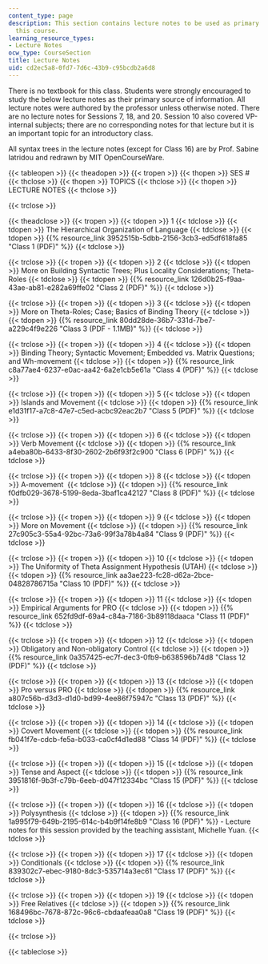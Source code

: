 ```yaml
---
content_type: page
description: This section contains lecture notes to be used as primary readings for
  this course.
learning_resource_types:
- Lecture Notes
ocw_type: CourseSection
title: Lecture Notes
uid: cd2ec5a8-0fd7-7d6c-43b9-c95bcdb2a6d8
---
```


There is no textbook for this class. Students were strongly encouraged to study the below lecture notes as their primary source of information. All lecture notes were authored by the professor unless otherwise noted. There are no lecture notes for Sessions 7, 18, and 20. Session 10 also covered VP-internal subjects; there are no corresponding notes for that lecture but it is an important topic for an introductory class.

All syntax trees in the lecture notes (except for Class 16) are by Prof. Sabine Iatridou and redrawn by MIT OpenCourseWare.

{{< tableopen >}}
{{< theadopen >}}
{{< tropen >}}
{{< thopen >}}
SES #
{{< thclose >}}
{{< thopen >}}
TOPICS
{{< thclose >}}
{{< thopen >}}
LECTURE NOTES
{{< thclose >}}

{{< trclose >}}

{{< theadclose >}}
{{< tropen >}}
{{< tdopen >}}
1
{{< tdclose >}}
{{< tdopen >}}
The Hierarchical Organization of Language
{{< tdclose >}}
{{< tdopen >}}
{{% resource_link 3952515b-5dbb-2156-3cb3-ed5df618fa85 "Class 1 (PDF)" %}}
{{< tdclose >}}

{{< trclose >}}
{{< tropen >}}
{{< tdopen >}}
2
{{< tdclose >}}
{{< tdopen >}}
More on Building Syntactic Trees; Plus Locality Considerations; Theta-Roles
{{< tdclose >}}
{{< tdopen >}}
{{% resource_link 126d0b25-f9aa-43ae-ab81-e282a69ffe02 "Class 2 (PDF)" %}}
{{< tdclose >}}

{{< trclose >}}
{{< tropen >}}
{{< tdopen >}}
3
{{< tdclose >}}
{{< tdopen >}}
More on Theta-Roles; Case; Basics of Binding Theory
{{< tdclose >}}
{{< tdopen >}}
{{% resource_link 80dd28de-36b7-331d-7be7-a229c4f9e226 "Class 3 (PDF - 1.1MB)" %}}
{{< tdclose >}}

{{< trclose >}}
{{< tropen >}}
{{< tdopen >}}
4
{{< tdclose >}}
{{< tdopen >}}
Binding Theory; Syntactic Movement; Embedded vs. Matrix Questions; and Wh-movement
{{< tdclose >}}
{{< tdopen >}}
{{% resource_link c8a77ae4-6237-e0ac-aa42-6a2e1cb5e61a "Class 4 (PDF)" %}}
{{< tdclose >}}

{{< trclose >}}
{{< tropen >}}
{{< tdopen >}}
5
{{< tdclose >}}
{{< tdopen >}}
Islands and Movement
{{< tdclose >}}
{{< tdopen >}}
{{% resource_link e1d31f17-a7c8-47e7-c5ed-acbc92eac2b7 "Class 5 (PDF)" %}}
{{< tdclose >}}

{{< trclose >}}
{{< tropen >}}
{{< tdopen >}}
6
{{< tdclose >}}
{{< tdopen >}}
Verb Movement
{{< tdclose >}}
{{< tdopen >}}
{{% resource_link a4eba80b-6433-8f30-2602-2b6f93f2c900 "Class 6 (PDF)" %}}
{{< tdclose >}}

{{< trclose >}}
{{< tropen >}}
{{< tdopen >}}
8
{{< tdclose >}}
{{< tdopen >}}
A-movement 
{{< tdclose >}}
{{< tdopen >}}
{{% resource_link f0dfb029-3678-5199-8eda-3baf1ca42127 "Class 8 (PDF)" %}}
{{< tdclose >}}

{{< trclose >}}
{{< tropen >}}
{{< tdopen >}}
9
{{< tdclose >}}
{{< tdopen >}}
More on Movement
{{< tdclose >}}
{{< tdopen >}}
{{% resource_link 27c905c3-55a4-92bc-73a6-99f3a78b4a84 "Class 9 (PDF)" %}}
{{< tdclose >}}

{{< trclose >}}
{{< tropen >}}
{{< tdopen >}}
10
{{< tdclose >}}
{{< tdopen >}}
The Uniformity of Theta Assignment Hypothesis (UTAH)
{{< tdclose >}}
{{< tdopen >}}
{{% resource_link aa3ae223-fc28-d62a-2bce-04828786715a "Class 10 (PDF)" %}}
{{< tdclose >}}

{{< trclose >}}
{{< tropen >}}
{{< tdopen >}}
11
{{< tdclose >}}
{{< tdopen >}}
Empirical Arguments for PRO
{{< tdclose >}}
{{< tdopen >}}
{{% resource_link 652fd9df-69a4-c84a-7186-3b89118daaca "Class 11 (PDF)" %}}
{{< tdclose >}}

{{< trclose >}}
{{< tropen >}}
{{< tdopen >}}
12
{{< tdclose >}}
{{< tdopen >}}
Obligatory and Non-obligatory Control
{{< tdclose >}}
{{< tdopen >}}
{{% resource_link 0a357425-ec7f-dec3-0fb9-b638596b74d8 "Class 12 (PDF)" %}}
{{< tdclose >}}

{{< trclose >}}
{{< tropen >}}
{{< tdopen >}}
13
{{< tdclose >}}
{{< tdopen >}}
Pro versus PRO
{{< tdclose >}}
{{< tdopen >}}
{{% resource_link a807c56b-d3d3-d1d0-bd99-4ee86f75947c "Class 13 (PDF)" %}}
{{< tdclose >}}

{{< trclose >}}
{{< tropen >}}
{{< tdopen >}}
14
{{< tdclose >}}
{{< tdopen >}}
Covert Movement
{{< tdclose >}}
{{< tdopen >}}
{{% resource_link fb041f7e-cdcb-fe5a-b033-ca0cf4d1ed88 "Class 14 (PDF)" %}}
{{< tdclose >}}

{{< trclose >}}
{{< tropen >}}
{{< tdopen >}}
15
{{< tdclose >}}
{{< tdopen >}}
Tense and Aspect
{{< tdclose >}}
{{< tdopen >}}
{{% resource_link 3951816f-9b3f-c79b-6eeb-d047f12334bc "Class 15 (PDF)" %}}
{{< tdclose >}}

{{< trclose >}}
{{< tropen >}}
{{< tdopen >}}
16
{{< tdclose >}}
{{< tdopen >}}
Polysynthesis
{{< tdclose >}}
{{< tdopen >}}
{{% resource_link 1a995f79-649b-2195-614c-b4b9f14fe8b9 "Class 16 (PDF)" %}} - Lecture notes for this session provided by the teaching assistant, Michelle Yuan.
{{< tdclose >}}

{{< trclose >}}
{{< tropen >}}
{{< tdopen >}}
17
{{< tdclose >}}
{{< tdopen >}}
Conditionals
{{< tdclose >}}
{{< tdopen >}}
{{% resource_link 839302c7-ebec-9180-8dc3-535714a3ec61 "Class 17 (PDF)" %}}
{{< tdclose >}}

{{< trclose >}}
{{< tropen >}}
{{< tdopen >}}
19
{{< tdclose >}}
{{< tdopen >}}
Free Relatives
{{< tdclose >}}
{{< tdopen >}}
{{% resource_link 168496bc-7678-872c-96c6-cbdaafeaa0a8 "Class 19 (PDF)" %}}
{{< tdclose >}}

{{< trclose >}}

{{< tableclose >}}